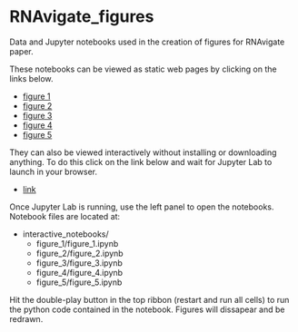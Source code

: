 # RNAvigate_figures

Data and Jupyter notebooks used in the creation of figures for RNAvigate paper.

These notebooks can be viewed as static web pages by clicking on the links below.

- [figure 1](https://htmlpreview.github.io/?https://github.com/Weeks-UNC/RNAvigate_figures/blob/main/static_notebooks/figure_1.html)
- [figure 2](https://htmlpreview.github.io/?https://github.com/Weeks-UNC/RNAvigate_figures/blob/main/static_notebooks/figure_2.html)
- [figure 3](https://htmlpreview.github.io/?https://github.com/Weeks-UNC/RNAvigate_figures/blob/main/static_notebooks/figure_3.html)
- [figure 4](https://htmlpreview.github.io/?https://github.com/Weeks-UNC/RNAvigate_figures/blob/main/static_notebooks/figure_4.html)
- [figure 5](https://htmlpreview.github.io/?https://github.com/Weeks-UNC/RNAvigate_figures/blob/main/static_notebooks/figure_5.html)

They can also be viewed interactively without installing or downloading
anything. To do this click on the link below and wait for Jupyter Lab to launch
in your browser.

- [link](https://mybinder.org/v2/gh/Weeks-UNC/RNAvigate_figures/HEAD)

Once Jupyter Lab is running, use the left panel to open the notebooks.
Notebook files are located at:

- interactive_notebooks/
  - figure_1/figure_1.ipynb
  - figure_2/figure_2.ipynb
  - figure_3/figure_3.ipynb
  - figure_4/figure_4.ipynb
  - figure_5/figure_5.ipynb

Hit the double-play button in the top ribbon (restart and run all cells) to run
the python code contained in the notebook. Figures will dissapear and be
redrawn.
